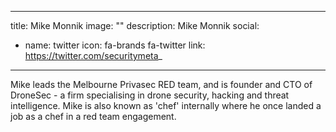 
---
title: Mike Monnik
image: ""
description: Mike Monnik
social:

  - name: twitter
    icon: fa-brands fa-twitter
    link: https://twitter.com/securitymeta_

---

Mike leads the Melbourne Privasec RED team, and is founder and CTO of DroneSec - a firm specialising in drone security, hacking and threat intelligence. Mike is also known as 'chef' internally where he once landed a job as a chef in a red team engagement.